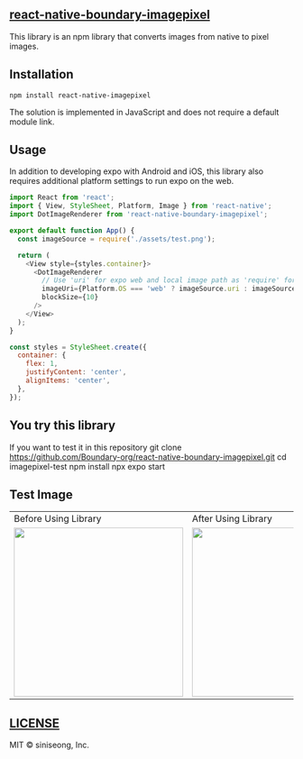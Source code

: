 ## [react-native-boundary-imagepixel](https://www.npmjs.com/package/react-native-boundary-imagepixel)
This library is an npm library that converts images from native to pixel images.

## Installation
    npm install react-native-imagepixel

The solution is implemented in JavaScript and does not require a default module link.

## Usage
In addition to developing expo with Android and iOS, this library also requires additional platform settings to run expo on the web.

``` javascript
import React from 'react';
import { View, StyleSheet, Platform, Image } from 'react-native';
import DotImageRenderer from 'react-native-boundary-imagepixel';

export default function App() {
  const imageSource = require('./assets/test.png'); 

  return (
    <View style={styles.container}>
      <DotImageRenderer
        // Use 'uri' for expo web and local image path as 'require' for native environment. 
        imageUri={Platform.OS === 'web' ? imageSource.uri : imageSource}
        blockSize={10}
      />
    </View>
  );
}

const styles = StyleSheet.create({
  container: {
    flex: 1,
    justifyContent: 'center',
    alignItems: 'center',
  },
});

```
## You try this library

If you want to test it in this repository
    git clone https://github.com/Boundary-org/react-native-boundary-imagepixel.git
    cd imagepixel-test
    npm install
    npx expo start

## Test Image

<table>
  <tr>
    <td>Before Using Library</td>
    <td>After Using Library</td>
  </tr>
  <tr>
    <td><img src="https://github.com/user-attachments/assets/c9b3b189-5b3b-42a5-ad61-652d222c4eec" width="300" height="300" /></td>
    <td><img src="https://github.com/user-attachments/assets/6cd3c724-5613-470b-8ee9-084f4d2d5d28" width="300" height="300" /></td>
  </tr>
</table>



## [LICENSE]([https://github.com/Boundary-org/react-native-boundary-imagepixel/blob/main/LICENSE)
MIT © siniseong, Inc. 